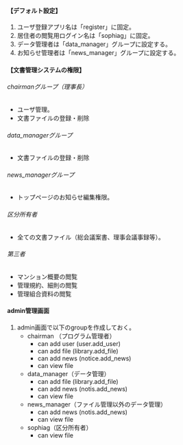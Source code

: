 #### 【デフォルト設定】

1. ユーザ登録アプリ名は「register」に固定。  
1. 居住者の閲覧用ログイン名は「sophiag」に固定。  
1. データ管理者は「data_manager」グループに設定する。  
1. お知らせ管理者は「news_manager」グループに設定する。


#### 【文書管理システムの権限】
###### chairmanグループ（理事長）
- ユーザ管理。
- 文書ファイルの登録・削除

###### data_managerグループ
- 文書ファイルの登録・削除

###### news_managerグループ
- トップページのお知らせ編集権限。

###### 区分所有者
- 全ての文書ファイル（総会議案書、理事会議事録等）。

###### 第三者
- マンション概要の閲覧
- 管理規約、細則の閲覧
- 管理組合資料の閲覧

#### admin管理画面

1. admin画面で以下のgroupを作成しておく。
    - chairman （プログラム管理者）
        - can add user (user.add_user)
        - can add file (library.add_file)
        - can add news (notice.add_news)
        - can view file
    - data_manager（データ管理）
        - can add file (library.add_file)
        - can add news (notis.add_news)
        - can view file
    - news_manager（ファイル管理以外のデータ管理）
        - can add news (notis.add_news)
        - can view file
    - sophiag（区分所有者）
        - can view file
